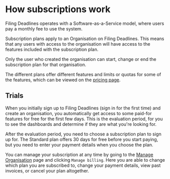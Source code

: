 # How subscriptions work

Filing Deadlines operates with a Software-as-a-Service model, where users pay a monthly fee to use the
system.

Subscription plans apply to an Organisation on Filing Deadlines. This means that any users with access
to the organisation will have access to the features included with the subscription plan.

Only the user who created the organisation can start, change or end the subscription plan for that organisation.

The different plans offer different features and limits or quotas for some of the features, which can
be viewed on the [pricing page](/view/pricing).

## Trials
When you initially sign up to Filing Deadlines (sign in for the first time) and create an organisation,
you automatically get access to some paid-for features for free for the first few days. This is the 
evaluation period, for you to see the dashboards and determine if they are what you're looking for.

After the evaluation period, you need to choose a subscription plan to sign up for. The Standard plan
offers 30 days for free before you start paying, but you need to enter your payment details when you choose the plan.

You can manage your subscription at any time by going to the [Manage Organisation](/secure/manage-organisation) 
page and clicking `Manage billing`. Here you are able to change which plan you are subscribed to,
change your payment details, view past invoices, or cancel your plan altogether.

